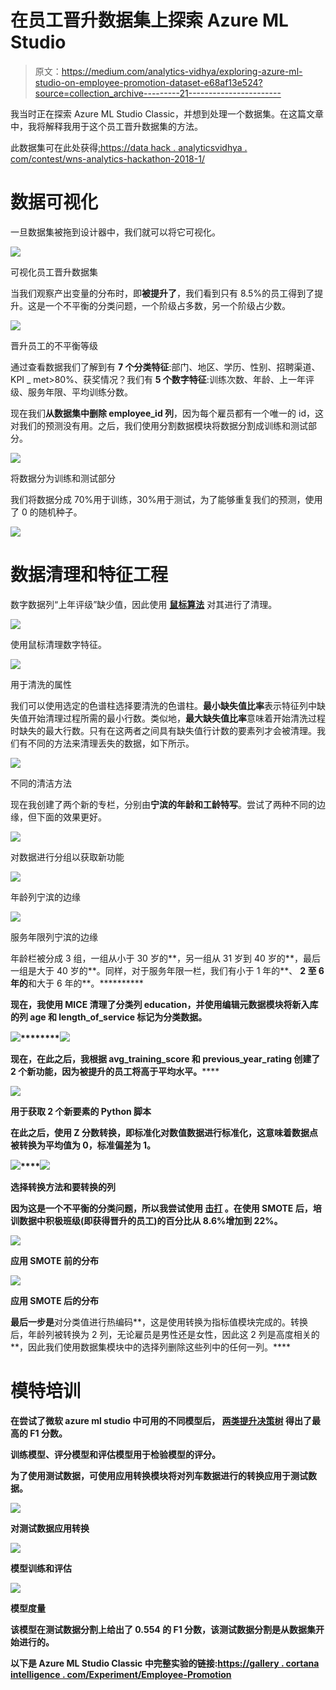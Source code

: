 # 在员工晋升数据集上探索 Azure ML Studio

> 原文：<https://medium.com/analytics-vidhya/exploring-azure-ml-studio-on-employee-promotion-dataset-e68af13e524?source=collection_archive---------21----------------------->

我当时正在探索 Azure ML Studio Classic，并想到处理一个数据集。在这篇文章中，我将解释我用于这个员工晋升数据集的方法。

此数据集可在此处获得[:https://data hack . analyticsvidhya . com/contest/wns-analytics-hackathon-2018-1/](http://:https://datahack.analyticsvidhya.com/contest/wns-analytics-hackathon-2018-1/)

# **数据可视化**

一旦数据集被拖到设计器中，我们就可以将它可视化。

![](img/da7aa714510b0b1bbac73043f4f45284.png)

可视化员工晋升数据集

当我们观察产出变量的分布时，即**被提升了**，我们看到只有 8.5%的员工得到了提升。这是一个不平衡的分类问题，一个阶级占多数，另一个阶级占少数。

![](img/99972e7e7a5b2a8365f6a20f983931ce.png)

晋升员工的不平衡等级

通过查看数据我们了解到有 **7 个分类特征**:部门、地区、学历、性别、招聘渠道、KPI _ met>80%、获奖情况？我们有 **5 个数字特征**:训练次数、年龄、上一年评级、服务年限、平均训练分数。

现在我们**从数据集中删除 employee_id 列**，因为每个雇员都有一个唯一的 id，这对我们的预测没有用。之后，我们使用分割数据模块将数据分割成训练和测试部分。

![](img/3df542c937e33d45aebc3c8de4d12df1.png)

将数据分为训练和测试部分

我们将数据分成 70%用于训练，30%用于测试，为了能够重复我们的预测，使用了 0 的随机种子。

![](img/ef22349ed03486dead3ba918cee829cd.png)

# **数据清理和特征工程**

数字数据列“上年评级”缺少值，因此使用 [**鼠标算法**](https://docs.microsoft.com/en-us/azure/machine-learning/studio-module-reference/clean-missing-data) 对其进行了清理。

![](img/af55382bf1c6570503f630f932f17b78.png)

使用鼠标清理数字特征。

![](img/3e75984e28620f6a81853fa755d4af5e.png)

用于清洗的属性

我们可以使用选定的色谱柱选择要清洗的色谱柱。**最小缺失值比率**表示特征列中缺失值开始清理过程所需的最小行数。类似地，**最大缺失值比率**意味着开始清洗过程时缺失的最大行数。只有在这两者之间具有缺失值行计数的要素列才会被清理。我们有不同的方法来清理丢失的数据，如下所示。

![](img/9c6a35406982584a3807f36ee97fe922.png)

不同的清洁方法

现在我创建了两个新的专栏，分别由**宁滨的年龄和工龄特写**。尝试了两种不同的边缘，但下面的效果更好。

![](img/7462ed247a0ac8aaf1ea32950d2f7122.png)

对数据进行分组以获取新功能

![](img/02b143c18ea872f38362b900a5e300f1.png)

年龄列宁滨的边缘

![](img/86cb0c8b6979a9543eee75aac65379cb.png)

服务年限列宁滨的边缘

年龄栏被分成 3 组，一组从小于 30 岁的**，另一组从 31 岁到 40 岁的**，最后一组是大于 40 岁的**。同样，对于服务年限一栏，我们有小于 1 年的**、 **2 至 6 年的**和大于 6 年的**。**********

****现在，我使用 MICE 清理了分类列 education，并使用编辑元数据模块将新入库的列 age 和 length_of_service 标记为分类数据。****

****![](img/8c80552e9aedb499365fb891b9cf1826.png)********![](img/fa806b230b862a70e87e184b1965fa47.png)****

****现在，在此之后，我根据 avg_training_score 和 previous_year_rating 创建了 **2 个新功能，因为被提升的员工将**高于平均水平**。******

**![](img/7b21f36bcc406c4b30120e1ff207c398.png)**

**用于获取 2 个新要素的 Python 脚本**

**在此之后，使用 **Z 分数转换，即标准化**对数值数据进行标准化，这意味着数据点被转换为平均值为 0，标准偏差为 1。**

**![](img/6ced8bd743ed1f36c9f5edc70f3492c1.png)****![](img/2cde21c339ee39dca19c3b9a5b40a46a.png)**

**选择转换方法和要转换的列**

**因为这是一个不平衡的分类问题，所以我尝试使用 [**击打**](https://docs.microsoft.com/en-us/azure/machine-learning/studio-module-reference/smote) 。在使用 SMOTE 后，培训数据中积极班级(即获得晋升的员工)的百分比从 8.6%增加到 22%。**

**![](img/9924f45d57acaf37f5158bd19af29cda.png)**

**应用 SMOTE 前的分布**

**![](img/e1f32ff82c6b4583216fe0a33435033c.png)**

**应用 SMOTE 后的分布**

**最后一步是**对分类值进行热编码**，这是使用转换为指标值模块完成的。转换后，年龄列被转换为 2 列，无论雇员是男性还是女性，因此这 2 列是高度相关的**，因此我们使用数据集模块中的选择列删除这些列中的任何一列。****

# ******模特培训******

****在尝试了微软 azure ml studio 中可用的不同模型后， [**两类提升决策树**](https://docs.microsoft.com/en-us/azure/machine-learning/studio-module-reference/two-class-boosted-decision-tree) 得出了最高的 F1 分数。****

****训练模型、评分模型和评估模型用于检验模型的评分。****

****为了使用测试数据，可使用**应用转换模块**将对列车数据进行的转换应用于测试数据。****

****![](img/8dda7f8f803a0eb85841be07f1261d8e.png)****

****对测试数据应用转换****

****![](img/77bb9c8c7cab6a9fd4ef395ac12f38d5.png)****

****模型训练和评估****

****![](img/a12a0c0327eeaebde3611fde383d64c3.png)****

****模型度量****

****该模型在测试数据分割上给出了 0.554 的 **F1 分数，该测试数据分割是从数据集开始进行的。******

****以下是 Azure ML Studio Classic 中完整实验的链接:[**https://gallery . cortana intelligence . com/Experiment/Employee-Promotion**](https://gallery.cortanaintelligence.com/Experiment/Employee-Promotion)****